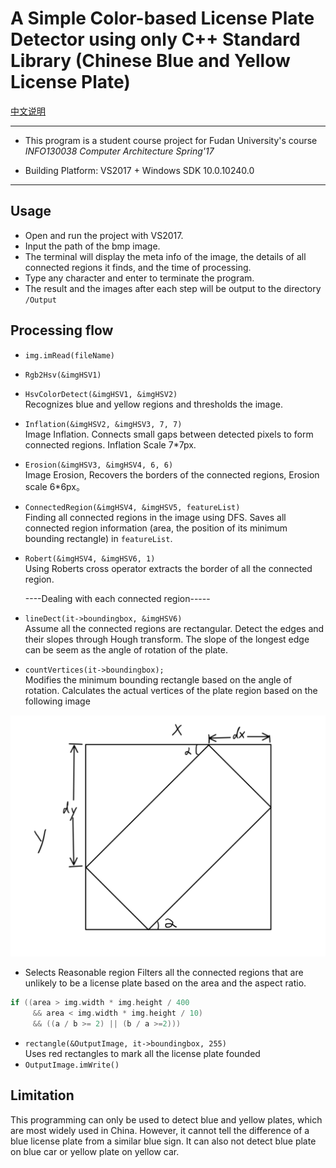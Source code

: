 # A Simple Color-based License Plate Detector using only C++ Standard Library (Chinese Blue and Yellow License Plate)

[中文说明](中文说明.md)

***
- This program is a student course project for Fudan University's course *INFO130038 Computer Architecture Spring'17*

- Building Platform: VS2017 + Windows SDK 10.0.10240.0

***

## Usage
  * Open and run the project with VS2017.
  * Input the path of the bmp image.
  * The terminal will display the meta info of the image, the details of all connected regions it finds, and the time of processing.
  * Type any character and enter to terminate the program.
  * The result and the images after each step will be output to the directory `/Output`

## Processing flow
  * `img.imRead(fileName)`   
  * `Rgb2Hsv(&imgHSV1)`
  * `HsvColorDetect(&imgHSV1, &imgHSV2)`   
    Recognizes blue and yellow regions and thresholds the image.
  * `Inflation(&imgHSV2, &imgHSV3, 7, 7)`  
    Image Inflation. Connects small gaps between detected pixels to form connected regions. Inflation Scale 7\*7px.
  * `Erosion(&imgHSV3, &imgHSV4, 6, 6)`  
    Image Erosion, Recovers the borders of the connected regions, Erosion scale 6\*6px。
  * `ConnectedRegion(&imgHSV4, &imgHSV5, featureList)`  
    Finding all connected regions in the image using DFS. Saves all connected region information (area, the position of its minimum bounding rectangle) in `featureList`.
  * `Robert(&imgHSV4, &imgHSV6, 1)`  
    Using Roberts cross operator extracts the border of all the connected region.

    
    ----Dealing with each connected region-----


  * `lineDect(it->boundingbox, &imgHSV6)`  
    Assume all the connected regions are rectangular. Detect the edges and their slopes through Hough transform. The slope of the longest edge can be seem as the angle of rotation of the plate.

  * `countVertices(it->boundingbox);`  
    Modifies the minimum bounding rectangle based on the angle of rotation. Calculates the actual vertices of the plate region based on the following image

![countVertices](./Fix.png)

  * Selects Reasonable region
    Filters all the connected regions that are unlikely to be a license plate based on the area and the aspect ratio.
  ```c++
  if ((area > img.width * img.height / 400
       && area < img.width * img.height / 10)
       && ((a / b >= 2) || (b / a >=2)))
  ```  

  * `rectangle(&OutputImage, it->boundingbox, 255)`  
    Uses red rectangles to mark all the license plate founded
  * `OutputImage.imWrite()`  

## Limitation
  
This programming can only be used to detect blue and yellow plates, which are most widely used in China. However, it cannot tell the difference of a blue license plate from a similar blue sign. It can also not detect blue plate on blue car or yellow plate on yellow car.
